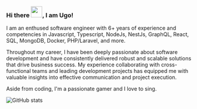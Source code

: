 ### Hi there <img src="https://raw.githubusercontent.com/MartinHeinz/MartinHeinz/master/wave.gif" width="30px" height="30px">, I am Ugo!

I am an enthused software engineer with 6+ years of experience and competencies in Javascript, Typescript, NodeJs, NestJs, GraphQL, React, SQL, MongoDB, Docker, PHP/Laravel, and more. 

Throughout my career, I have been deeply passionate about software development and have consistently delivered robust and scalable solutions that drive business success. My experience collaborating with cross-functional teams and leading development projects has equipped me with valuable insights into effective communication and project execution.

Aside from coding, I'm a passionate gamer and I love to sing.

![GitHub stats](https://github-readme-stats.vercel.app/api?username=lawrecks&show_icons=true&theme=transparent&hide=contribs&show=prs_merged,prs_merged_percentage)
